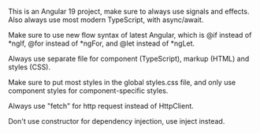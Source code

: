This is an Angular 19 project, make sure to always use signals and effects. Also always use most modern TypeScript, with async/await.

Make sure to use new flow syntax of latest Angular, which is @if instead of *ngIf, @for instead of *ngFor, and @let instead of *ngLet.

Always use separate file for component (TypeScript), markup (HTML) and styles (CSS).

Make sure to put most styles in the global styles.css file, and only use component styles for component-specific styles.

Always use "fetch" for http request instead of HttpClient.

Don't use constructor for dependency injection, use inject instead.